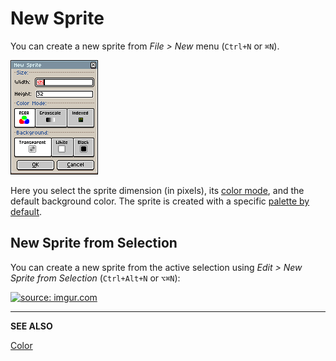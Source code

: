 # New Sprite

You can create a new sprite from *File > New* menu (`Ctrl+N` or `⌘N`).

![New sprite dialog](new-sprite/newsprite.png)

Here you select the sprite dimension (in pixels), its
[color mode](color.md), and the default background color.
The sprite is created with a specific [palette by default](default-palette.md).

## New Sprite from Selection

You can create a new sprite from the active selection using
*Edit > New Sprite from Selection* (`Ctrl+Alt+N` or `⌥⌘N`):

<p><a href="http://imgur.com/4P0N3sn"><img src="http://i.imgur.com/4P0N3sn.gif" title="source: imgur.com" /></a></p>

---

**SEE ALSO**

[Color](color.md)

